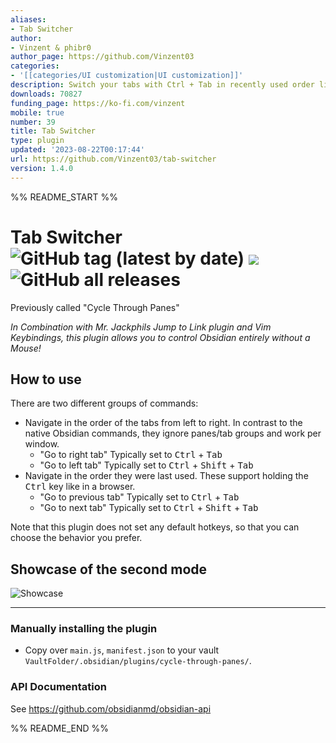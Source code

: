 ```yaml
---
aliases:
- Tab Switcher
author:
- Vinzent & phibr0
author_page: https://github.com/Vinzent03
categories:
- '[[categories/UI customization|UI customization]]'
description: Switch your tabs with Ctrl + Tab in recently used order like in a browser.
downloads: 70827
funding_page: https://ko-fi.com/vinzent
mobile: true
number: 39
title: Tab Switcher
type: plugin
updated: '2023-08-22T00:17:44'
url: https://github.com/Vinzent03/tab-switcher
version: 1.4.0
---
```


%% README_START %%

# Tab Switcher ![GitHub tag (latest by date)](https://img.shields.io/github/v/tag/Vinzent03/tab-switcher) ![](https://tokei.rs/b1/github/Vinzent03/tab-switcher) ![GitHub all releases](https://img.shields.io/github/downloads/Vinzent03/tab-switcher/total)

Previously called "Cycle Through Panes"

_In Combination with Mr. Jackphils Jump to Link plugin and Vim Keybindings, this plugin allows you to control Obsidian entirely without a Mouse!_

## How to use

There are two different groups of commands:

- Navigate in the order of the tabs from left to right. In contrast to the native Obsidian commands, they ignore panes/tab groups and work per window.
  - "Go to right tab" Typically set to <kbd>Ctrl</kbd> + <kbd>Tab</kbd>
  - "Go to left tab" Typically set to <kbd>Ctrl</kbd> + <kbd>Shift</kbd> + <kbd>Tab</kbd>
- Navigate in the order they were last used. These support holding the <kbd>Ctrl</kbd> key like in a browser.
  - "Go to previous tab" Typically set to <kbd>Ctrl</kbd> + <kbd>Tab</kbd>
  - "Go to next tab" Typically set to <kbd>Ctrl</kbd> + <kbd>Shift</kbd> + <kbd>Tab</kbd>

Note that this plugin does not set any default hotkeys, so that you can choose the behavior you prefer.

## Showcase of the second mode

![Showcase](https://raw.githubusercontent.com/Vinzent03/tab-switcher/master/showcase.gif)

---

### Manually installing the plugin

- Copy over `main.js`, `manifest.json` to your vault `VaultFolder/.obsidian/plugins/cycle-through-panes/`.

### API Documentation

See https://github.com/obsidianmd/obsidian-api


%% README_END %%